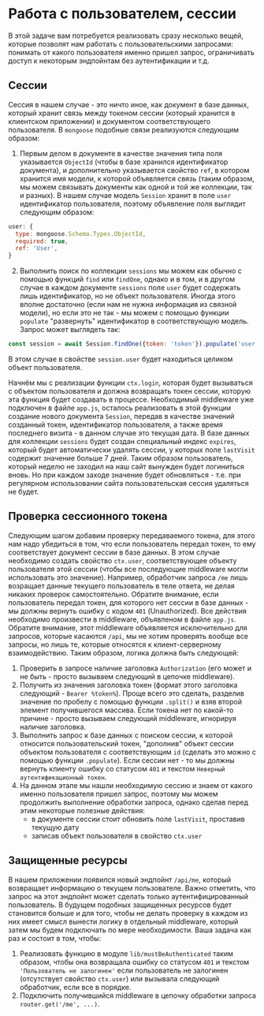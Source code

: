 # Работа с пользователем, сессии

В этой задаче вам потребуется реализовать сразу несколько вещей, которые позволят нам работать с
пользовательскими запросами: понимать от какого пользователя именно пришел запрос, ограничивать 
доступ к некоторым эндпойнтам без аутентификации и т.д.

## Сессии

Сессия в нашем случае - это ничто иное, как документ в базе данных, который хранит связь между 
токеном сессии (который хранится в клиентском приложении) и документом соответствующего 
пользователя. В `mongoose` подобные связи реализуются следующим образом:
1. Первым делом в документе в качестве значения типа поля указывается `ObjectId` (чтобы в базе 
хранился идентификатор документа), и дополнительно указывается свойство `ref`, в котором хранится 
имя модели, к которой объявляется связь (таким образом, мы можем связывать документы как одной и той
же коллекции, так и разных). В нашем случае модель `Session` хранит в поле `user` идентификатор 
пользователя, поэтому объявление поля выглядит следующим образом:
```js
user: {
  type: mongoose.Schema.Types.ObjectId,
  required: true,
  ref: 'User',
}
```
2. Выполнить поиск по коллекции `sessions` мы можем как обычно с помощью функций `find` или 
`findOne`, однако и в том, и в другом случае в каждом документе `sessions` поле `user` будет 
содержать лишь идентификатор, но не объект пользователя. Иногда этого вполне достаточно (если нам не
нужна информация из связной модели), но если это не так - мы можем с помощью функции `populate` 
"развернуть" идентификатор в соответствующую модель. Запрос может выглядеть так:
```js
const session = await Session.findOne({token: 'token'}).populate('user');
```
В этом случае в свойстве `session.user` будет находиться целиком объект пользователя.
 
Начнём мы с реализации функции `ctx.login`, которая будет вызываться с объектом пользователя и 
должна возвращать токен сессии, которую эта функция будет создавать в процессе. Необходимый 
middleware уже подключен в файле `app.js`, осталось реализовать в этой функции создание нового 
документа `Session`, передав в качестве значений созданный токен, идентификатор пользователя, а 
также время последнего визита - в данном случае это текущая дата.
В базе данных для коллекции `sessions` будет создан специальный индекс `expires`, который будет 
автоматически удалять сессии, у которых поле `lastVisit` содержит значение больше 7 дней. Таким 
образом пользователь, который неделю не заходил на наш сайт вынужден будет логиниться вновь. Но при
каждом заходе значение будет обновляться - т.е. при регулярном использовании сайта пользовательская
сессия удаляться не будет.


## Проверка сессионного токена

Следующим шагом добавим проверку передаваемого токена, для этого нам надо убедиться в том, что если
пользователь передал токен, то ему соответствует документ сессии в базе данных. В этом случае 
необходимо создать свойство `ctx.user`, соответствующее объекту пользователя этой сессии (чтобы все
последующие middleware могли использовать это значение). Например, обработчик запроса `/me` лишь
возращает данные текущего пользователь в теле ответа, не делая никаких проверок самостоятельно.
Обратите внимание, если пользователь передал токен, для которого нет сессии в базе данных - мы 
должны вернуть ошибку с кодом `401` (Unauthorized).
Все действия необходимо произвести в middleware, объявленом в файле `app.js`. Обратите внимание,
этот middleware объявляется исключительно для запросов, которые касаются `/api`, мы не хотим 
проверять вообще все запросы, но лишь те, которые относятся к клиент-серверному взаимодействию.
Таким образом, логика должна быть следующей:
1. Проверить в запросе наличие заголовка `Authorization` (его может и не быть - просто вызываем 
следующий в цепочке middleware).
2. Получить из значения заголовка токен (формат этого заголовка следующий - `Bearer %token%`). Проще
всего это сделать, разделив значение по пробелу с помощью функции `.split()` и взяв второй элемент 
получившегося массива. Если токена нет по какой-то причине - просто вызываем следующий middleware,
игнорируя наличие заголовка.
3. Выполнить запрос к базе данных с поиском сессии, к которой относится пользовательский токен, 
"дополнив" объект сессии объектом пользователя с соответствующим `id` (сделать это можно с помощью
функции `.populate`).
Если сессии нет - то мы должны вернуть клиенту ошибку со статусом `401` и текстом 
`Неверный аутентификационный токен`.
4. На данном этапе мы нашли необходимую сессию и знаем от какого именно пользователя пришел запрос,
поэтому мы можем продолжить выполнение обработки запроса, однако сделав перед этим некоторые 
полезные действия:
    - в документе сессии стоит обновить поле `lastVisit`, проставив текущую дату
    - записав объект пользователя в свойство `ctx.user` 
 

## Защищенные ресурсы

В нашем приложении появился новый эндпойнт `/api/me`, который возвращает информацию о текущем 
пользователе. Важно отметить, что запрос на этот эндпойнт может сделать только аутентифицированный
пользователь. В будущем подобных защищенных ресурсов будет становится больше и для того, чтобы не 
делать проверку в каждом из них имеет смысл вынести логику в отдельный middleware, который затем мы
будем подключать по мере необходимости.
Ваша задача как раз и состоит в том, чтобы:
1. Реализовать функцию в модуле `lib/mustBeAuthenticated` таким образом, чтобы она возвращала ошибку
со статусом `401` и текстом `'Пользователь не залогинен'` если пользователь не залогинен 
(отсутствует свойство `ctx.user`) или вызывала следующий обработчик, если все в порядке.
2. Подключить получившийся middleware в цепочку обработки запроса `router.get('/me', ...)`.  
